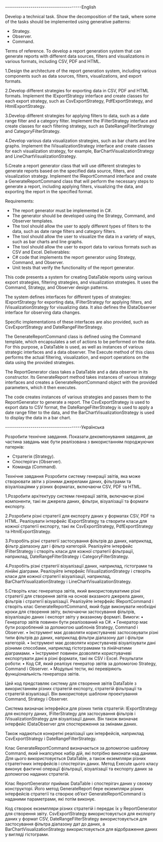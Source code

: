 ---------------------------------------English

Develop a technical task. Show the decomposition of the task, where some of the tasks should be implemented using generative patterns:
- Strategy. 
- Observer. 
- Command.  

Terms of reference.
To develop a report generation system that can generate reports with different data sources, filters and visualizations in various formats, including CSV, PDF and HTML.

1.Design the architecture of the report generation system, including various components such as data sources, filters, visualizations, and export formats.

2.Develop different strategies for exporting data in CSV, PDF and HTML formats. Implement the IExportStrategy interface and create classes for each export strategy, such as CsvExportStrategy, PdfExportStrategy, and HtmlExportStrategy.

3.Develop different strategies for applying filters to data, such as a date range filter and a category filter. Implement the IFilterStrategy interface and create classes for each filtering strategy, such as DateRangeFilterStrategy and CategoryFilterStrategy.

4.Develop various data visualization strategies, such as bar charts and line graphs. Implement the IVisualizationStrategy interface and create classes for each visualization strategy, for example, BarChartVisualizationStrategy and LineChartVisualizationStrategy.

5.Create a report generator class that will use different strategies to generate reports based on the specified data source, filters, and visualization strategy. Implement the IReportCommand interface and create a GenerateReportCommand class that will perform the necessary steps to generate a report, including applying filters, visualizing the data, and exporting the report in the specified format.

Requirements:
- The report generator must be implemented in C#.
- The generator should be developed using the Strategy, Command, and Observer templates.
- The tool should allow the user to apply different types of filters to the data, such as date range filters and category filters.
- The tool should allow the user to visualize the data in a variety of ways, such as bar charts and line graphs.
- The tool should allow the user to export data to various formats such as CSV and Excel. 
Deliverables:
- C# code that implements the report generator using Strategy, Command, and Observer.
- Unit tests that verify the functionality of the report generator.


This code presents a system for creating DataTable reports using various export strategies, filtering strategies, and visualization strategies. It uses the Command, Strategy, and Observer design patterns.

The system defines interfaces for different types of strategies: IExportStrategy for exporting data, IFilterStrategy for applying filters, and IVisualizationStrategy for visualizing data. It also defines the IDataObserver interface for observing data changes.

Specific implementations of these interfaces are also provided, such as CsvExportStrategy and DateRangeFilterStrategy.

The GenerateReportCommand class is defined using the Command template, which encapsulates a set of actions to be performed on the data. For this purpose, a DataTable is used, as well as instances of various strategic interfaces and a data observer. The Execute method of this class performs the actual filtering, visualization, and export operations on the data using the provided strategies.

The ReportGenerator class takes a DataTable and a data observer in its constructor. Its GenerateReport method takes instances of various strategy interfaces and creates a GenerateReportCommand object with the provided parameters, which it then executes.

The code creates instances of various strategies and passes them to the ReportGenerator to generate a report. The CsvExportStrategy is used to export data to CSV format, the DateRangeFilterStrategy is used to apply a date range filter to the data, and the BarChartVisualizationStrategy is used to display the data in a bar chart.


---------------------------------------Українська

Розробити технічне завдання. Показати декомпонування завдання, де частина завдань має бути реалізована з використанням породжуючих патернів:
-	Стратегія (Strategy). 
-	Спостерігач (Observer). 
-	Команда (Command).  

Технічне завдання
Розробити систему генерації звітів, яка може створювати звіти з різними джерелами даних, фільтрами та візуалізаціями у різних форматах, включаючи CSV, PDF та HTML.

1.Розробити архітектуру системи генерації звітів, включаючи різні компоненти, такі як джерела даних, фільтри, візуалізації та формати експорту.

2.Розробити різні стратегії для експорту даних у форматах CSV, PDF та HTML. Реалізувати інтерфейс IExportStrategy та створити класи для кожної стратегії експорту, такі як CsvExportStrategy, PdfExportStrategy та HtmlExportStrategy.

3.Розробіть різні стратегії застосування фільтрів до даних, наприклад, фільтр діапазону дат і фільтр категорій. Реалізуйте інтерфейс IFilterStrategy і створіть класи для кожної стратегії фільтрації, наприклад, DateRangeFilterStrategy і CategoryFilterStrategy.

4.Розробіть різні стратегії візуалізації даних, наприклад, гістограми та лінійні діаграми. Реалізуйте інтерфейс IVisualizationStrategy і створіть класи для кожної стратегії візуалізації, наприклад, BarChartVisualizationStrategy і LineChartVisualizationStrategy.

5.Створіть клас генератора звітів, який використовуватиме різні стратегії для створення звітів на основі вказаного джерела даних, фільтрів і стратегії візуалізації. Реалізуйте інтерфейс IReportCommand і створіть клас GenerateReportCommand, який буде виконувати необхідні кроки для створення звіту, включаючи застосування фільтрів, візуалізацію даних і експорт звіту у вказаному форматі.
Вимоги:
•	Генератор звітів повинен бути реалізований на C#.
•	Генератор має бути розроблений за допомогою шаблонів Strategy, Command і Observer.
•	Інструмент має дозволяти користувачеві застосовувати різні типи фільтрів до даних, наприклад фільтри діапазону дат і фільтри категорій.
•	Інструмент має дозволяти користувачеві візуалізувати дані різними способами, наприклад гістограмами та лінійчатими діаграмами.
•	Інструмент повинен дозволяти користувачеві експортувати дані в різні формати, такі як CSV і Excel. 
Результати роботи:
•	Код C#, який реалізує генератор звітів за допомогою Strategy, Command і Observer.
•	Модульні тести, які перевіряють функціональність генератора звітів.


Цей код представляє систему для створення звітів DataTable з використанням різних стратегій експорту, стратегій фільтрації та стратегій візуалізації. Він використовує шаблони проектування Command, Strategy і Observer.

Система визначає інтерфейси для різних типів стратегій: IExportStrategy для експорту даних, IFilterStrategy для застосування фільтрів і IVisualizationStrategy для візуалізації даних. Він також визначає інтерфейс IDataObserver для спостереження за змінами даних.

Також надаються конкретні реалізації цих інтерфейсів, наприклад CsvExportStrategy і DateRangeFilterStrategy.

Клас GenerateReportCommand визначається за допомогою шаблону Command, який інкапсулює набір дій, які потрібно виконати над даними. Для цього використовується DataTable, а також екземпляри різних стратегічних інтерфейсів і спостерігач даних. Метод Execute цього класу виконує фактичні операції фільтрації, візуалізації та експорту даних за допомогою наданих стратегій.

Клас ReportGenerator приймає DataTable і спостерігач даних у своєму конструкторі. Його метод GenerateReport бере екземпляри різних інтерфейсів стратегії та створює об’єкт GenerateReportCommand із наданими параметрами, які потім виконує.

Код створює екземпляри різних стратегій і передає їх у ReportGenerator для створення звіту. CsvExportStrategy використовується для експорту даних у формат CSV, DateRangeFilterStrategy використовується для застосування фільтра діапазону дат до даних, а BarChartVisualizationStrategy використовується для відображення даних у вигляді гістограми.
